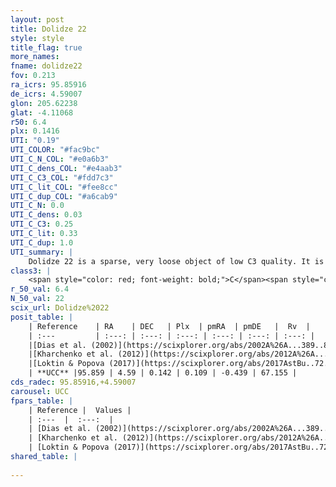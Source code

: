```yaml
---
layout: post
title: Dolidze 22
style: style
title_flag: true
more_names: 
fname: dolidze22
fov: 0.213
ra_icrs: 95.85916
de_icrs: 4.59007
glon: 205.62238
glat: -4.11068
r50: 6.4
plx: 0.1416
UTI: "0.19"
UTI_COLOR: "#fac9bc"
UTI_C_N_COL: "#e0a6b3"
UTI_C_dens_COL: "#e4aab3"
UTI_C_C3_COL: "#fdd7c3"
UTI_C_lit_COL: "#fee8cc"
UTI_C_dup_COL: "#a6cab9"
UTI_C_N: 0.0
UTI_C_dens: 0.03
UTI_C_C3: 0.25
UTI_C_lit: 0.33
UTI_C_dup: 1.0
UTI_summary: |
    Dolidze 22 is a sparse, very loose object of low C3 quality. It is poorly studied in the literature, with no articles listed in the last 8 years.<br><br><span style="color: #99180f; font-weight: bold;">Warning: </span>contains less than 25 stars with <i>P>0.5</i> estimated.
class3: |
    <span style="color: red; font-weight: bold;">C</span><span style="color: red; font-weight: bold;">C</span>
r_50_val: 6.4
N_50_val: 22
scix_url: Dolidze%2022
posit_table: |
    | Reference    | RA    | DEC   | Plx  | pmRA  | pmDE   |  Rv  |
    | :---         | :---: | :---: | :---: | :---: | :---: | :---: |
    |[Dias et al. (2002)](https://scixplorer.org/abs/2002A%26A...389..871D) | 95.838 | 4.599 | -- | -0.35 | -0.69 | -- |
    |[Kharchenko et al. (2012)](https://scixplorer.org/abs/2012A%26A...543A.156K) | 95.809 | 4.59 | -- | -1.14 | -1.42 | -- |
    |[Loktin & Popova (2017)](https://scixplorer.org/abs/2017AstBu..72..257L) | 95.835 | 4.6 | -- | -0.35 | -0.69 | -- |
    | **UCC** |95.859 | 4.59 | 0.142 | 0.109 | -0.439 | 67.155 | 
cds_radec: 95.85916,+4.59007
carousel: UCC
fpars_table: |
    | Reference |  Values |
    | :---  |  :---:  |
    | [Dias et al. (2002)](https://scixplorer.org/abs/2002A%26A...389..871D) | `E(B-V)=0.67, Dist=2152.0, Age=8.55` |
    | [Kharchenko et al. (2012)](https://scixplorer.org/abs/2012A%26A...543A.156K) | `e_bv=0.479, distance=1775, log_age=8.37` |
    | [Loktin & Popova (2017)](https://scixplorer.org/abs/2017AstBu..72..257L) | `E(B-V)=0.294, Dmod=11.812, logt=9.01` |
shared_table: |
    
---
```

